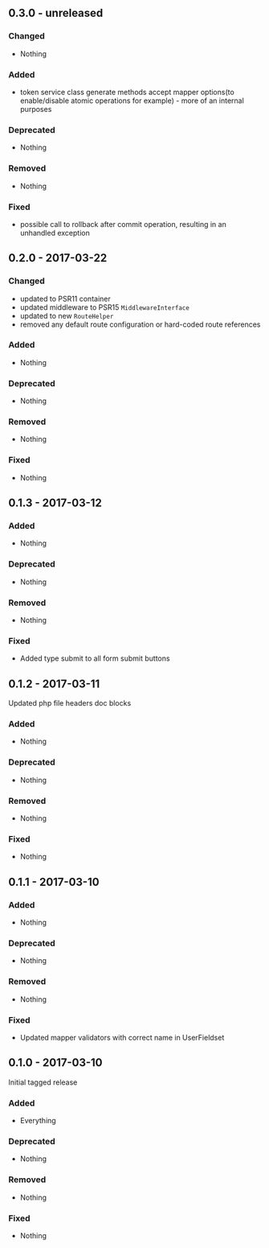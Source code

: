 ## 0.3.0 - unreleased

### Changed
* Nothing

### Added
* token service class generate methods accept mapper options(to enable/disable atomic operations for example) - more of an internal purposes

### Deprecated
* Nothing

### Removed
* Nothing

### Fixed
* possible call to rollback after commit operation, resulting in an unhandled exception


## 0.2.0 - 2017-03-22

### Changed
* updated to PSR11 container
* updated middleware to PSR15 `MiddlewareInterface`
* updated to new `RouteHelper`
* removed any default route configuration or hard-coded route references

### Added
* Nothing

### Deprecated
* Nothing

### Removed
* Nothing

### Fixed
* Nothing


## 0.1.3 - 2017-03-12

### Added
* Nothing

### Deprecated
* Nothing

### Removed
* Nothing

### Fixed
* Added type submit to all form submit buttons


## 0.1.2 - 2017-03-11

Updated php file headers doc blocks

### Added
* Nothing

### Deprecated
* Nothing

### Removed
* Nothing

### Fixed
* Nothing


## 0.1.1 - 2017-03-10

### Added
* Nothing

### Deprecated
* Nothing

### Removed
* Nothing

### Fixed
* Updated mapper validators with correct name in UserFieldset

## 0.1.0 - 2017-03-10

Initial tagged release

### Added
* Everything

### Deprecated
* Nothing

### Removed
* Nothing

### Fixed
* Nothing
